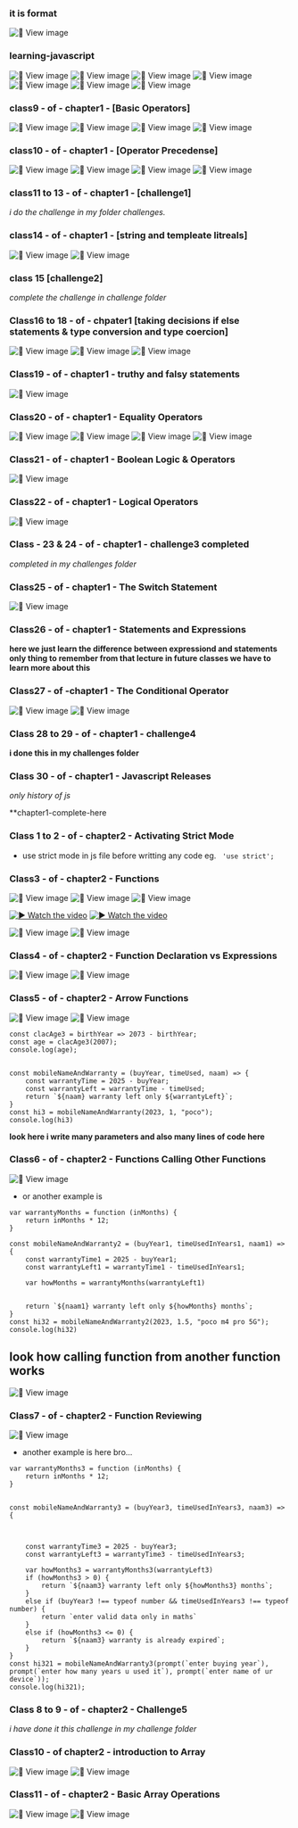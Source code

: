 ### it is format
![📄 View image](./images) 




### learning-javascript
![📄 View image](./images/1st-five-topics_of_chaptet1_1.jpg)
![📄 View image](./images/1st-five-topics_of_chaptet1_2.jpg)
![📄 View image](./images/1st-five-topics_of_chaptet1_3.jpg)
![📄 View image](./images/1st-five-topics_of_chaptet1_4.jpg)
![📄 View image](./images/1st-five-topics_of_chaptet1_5.jpg)
![📄 View image](./images/1st-five-topics_of_chaptet1_6.jpg)
![📄 View image](./images/starts-class8-of-chapter1.jpg)

### class9 - of - chapter1 - [Basic Operators]

![📄 View image](./images/Image%20to%20PDF%2020250829%2011.10.54_1.jpg)
![📄 View image](./images/Image%20to%20PDF%2020250829%2011.10.54_2.jpg)
![📄 View image](./images/Image%20to%20PDF%2020250829%2011.10.54_3.jpg)
![📄 View image](./images/Image%20to%20PDF%2020250829%2011.10.54_4.jpg)

### class10 - of - chapter1 - [Operator Precedense]
![📄 View image](./images/class-10-chapter1_1.jpg)
![📄 View image](./images/class-10-chapter1_2.jpg)
![📄 View image](./images/class-10-chapter1_3.jpg)
![📄 View image](./images/class-10-chapter1_4.jpg)

### class11 to 13 - of -  chapter1 - [challenge1]
*i do the challenge in my folder challenges.*


### class14 - of - chapter1 - [string and templeate litreals]
![📄 View image](./images/string%20&%20templeate%20literal_1.jpg)
![📄 View image](./images/string%20&%20templeate%20literal_2.jpg)


### class 15 [challenge2]
*complete the challenge in challenge folder*

### Class16 to 18 - of - chpater1 [taking decisions if else statements & type conversion and type coercion]
![📄 View image](./images/class%2014to18%20of%20chapter1_1.jpg)
![📄 View image](./images/class%2014to18%20of%20chapter1_2.jpg)
![📄 View image](./images/class%2014to18%20of%20chapter1_3.jpg)

### Class19 - of - chapter1 - truthy and falsy statements
![📄 View image](./images//truly&falsy_1.jpg)


### Class20 - of - chapter1 - Equality Operators
![📄 View image](./images/class20-of-chapter1_1.jpg) 
![📄 View image](./images/class20-of-chapter1_2.jpg) 
![📄 View image](./images/class20-of-chapter1_3.jpg) 
![📄 View image](./images/class20-of-chapter1_4.jpg) 


### Class21 - of - chapter1 - Boolean Logic & Operators
![📄 View image](./images/class21_of_chapter1_1.jpg)


### Class22 - of - chapter1 - Logical Operators
![📄 View image](./images/class22-of-chapter1_1.jpg) 



### Class - 23 & 24 - of - chapter1 - challenge3 completed
*completed in my challenges folder*


### Class25 - of - chapter1 - The Switch Statement
![📄 View image](./images/class25-chapter1_1.jpg) 


### Class26 - of - chapter1 - Statements and Expressions
**here we just learn the difference between expressiond and statements only thing to remember from that lecture in future classes we have to learn more about this**


### Class27 - of -chapter1 - The Conditional Operator
![📄 View image](./images/class26&27-chapter1_1.jpg)
![📄 View image](./images/class26&27-chapter1_2.jpg) 


### Class 28 to 29 - of - chapter1 - challenge4
**i done this in my challenges folder**


### Class 30 - of - chapter1 - Javascript Releases
*only history of js*


**chapter1-complete-here

### Class 1 to 2 - of - chapter2 - Activating Strict Mode
- use strict mode in js file before writting any code eg.
``` 'use strict';```

### Class3 - of - chapter2 - Functions
![📄 View image](./images/class3-chapter2_1.jpg) 
![📄 View image](./images/class3-chapter2_2.jpg) 
![📄 View image](./images/class3-chapter2_3.jpg) 

[![▶️ Watch the video](./images/thumbnail.png)](https://youtube.com/shorts/6FXoRSh_YC8?si=HtvzaTMZpSGD6HAN)
[![▶️ Watch the video](./images/thumbnail.png)](https://youtu.be/y3i4Fca-_H4?si=GAZILy-WOmEczzo1)


![📄 View image](./images/return%20in%20functions_1.jpg)
![📄 View image](./images/return%20in%20functions_2.jpg)


### Class4 - of - chapter2 - Function Declaration vs Expressions
![📄 View image](./images/class4-chapter2_1.jpg) 
![📄 View image](./images/class4-chapter2_2.jpg) 


### Class5 - of - chapter2 - Arrow Functions

![📄 View image](./images/class5-chapter2_1.jpg) 
![📄 View image](./images/class5-chapter2_2.jpg) 

```
const clacAge3 = birthYear => 2073 - birthYear;
const age = clacAge3(2007);
console.log(age);


const mobileNameAndWarranty = (buyYear, timeUsed, naam) => {
    const warrantyTime = 2025 - buyYear;
    const warrantyLeft = warrantyTime - timeUsed;
    return `${naam} warranty left only ${warrantyLeft}`;
}
const hi3 = mobileNameAndWarranty(2023, 1, "poco");
console.log(hi3)
```
**look here i write many parameters and also many lines of code here**


### Class6 - of - chapter2 - Functions Calling Other Functions
![📄 View image](./images/class6-chapter2_1.jpg) 
- or another example is 
```
var warrantyMonths = function (inMonths) {
    return inMonths * 12;
}

const mobileNameAndWarranty2 = (buyYear1, timeUsedInYears1, naam1) => {
    const warrantyTime1 = 2025 - buyYear1;
    const warrantyLeft1 = warrantyTime1 - timeUsedInYears1;

    var howMonths = warrantyMonths(warrantyLeft1)


    return `${naam1} warranty left only ${howMonths} months`;
}
const hi32 = mobileNameAndWarranty2(2023, 1.5, "poco m4 pro 5G");
console.log(hi32)
```
## look how calling function from another function works
![📄 View image](./images/calling.png) 

### Class7 - of - chapter2 - Function Reviewing
![📄 View image](./images/class7-chapter2_1.jpg) 
 - another example is here bro...
```
var warrantyMonths3 = function (inMonths) {
    return inMonths * 12;
}


const mobileNameAndWarranty3 = (buyYear3, timeUsedInYears3, naam3) => {



    const warrantyTime3 = 2025 - buyYear3;
    const warrantyLeft3 = warrantyTime3 - timeUsedInYears3;

    var howMonths3 = warrantyMonths3(warrantyLeft3)
    if (howMonths3 > 0) {
        return `${naam3} warranty left only ${howMonths3} months`;
    }
    else if (buyYear3 !== typeof number && timeUsedInYears3 !== typeof number) {
        return `enter valid data only in maths`
    }
    else if (howMonths3 <= 0) {
        return `${naam3} warranty is already expired`;
    }
}
const hi321 = mobileNameAndWarranty3(prompt(`enter buying year`), prompt(`enter how many years u used it`), prompt(`enter name of ur device`));
console.log(hi321);
```

### Class 8 to 9 - of - chapter2 - Challenge5
*i have done it this challenge in my challenge folder*

### Class10 - of chapter2 - introduction to Array
![📄 View image](./images/class10-%20chapter2_1.jpg) 
![📄 View image](./images/class10-%20chapter2_2.jpg) 


### Class11 - of - chapter2 - Basic Array Operations
![📄 View image](./images/class11-chapter2_1.jpg) 
![📄 View image](./images/class11-chapter2_2.jpg) 











